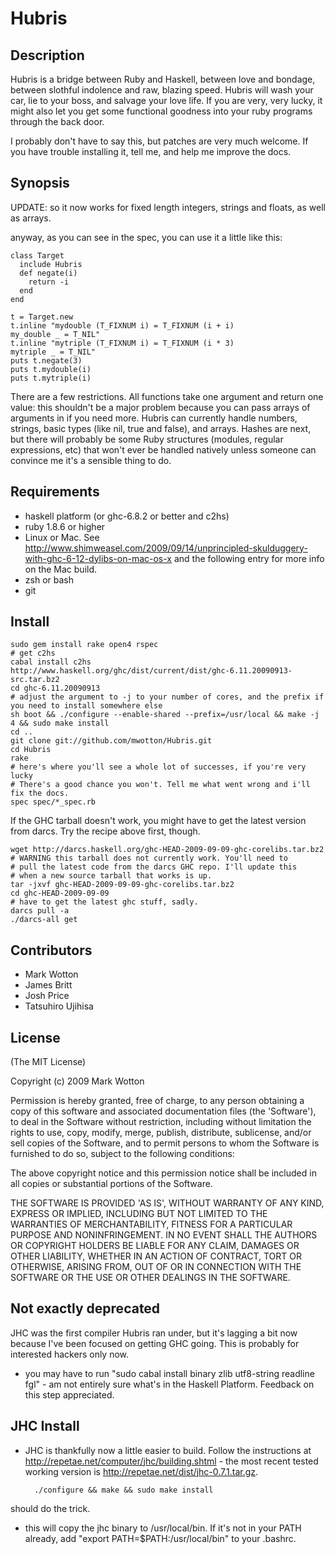 # Hubris

## Description

Hubris is a bridge between Ruby and Haskell, between love and bondage,
between slothful indolence and raw, blazing speed. Hubris will wash
your car, lie to your boss, and salvage your love life. If you are 
very, very lucky, it might also let you get some functional goodness 
into your ruby programs through the back door.

I probably don't have to say this, but patches are very much
welcome. If you have trouble installing it, tell me, and help me
improve the docs.

## Synopsis

UPDATE: so it now works for fixed length integers, strings and floats,
as well as arrays.

anyway, as you can see in the spec, you can use it a little like this:

    class Target
      include Hubris
      def negate(i)
        return -i
      end
    end

    t = Target.new
    t.inline "mydouble (T_FIXNUM i) = T_FIXNUM (i + i)
    my_double _ = T_NIL"
    t.inline "mytriple (T_FIXNUM i) = T_FIXNUM (i * 3)
    mytriple _ = T_NIL"
    puts t.negate(3)
    puts t.mydouble(i)
    puts t.mytriple(i)

There are a few restrictions. All functions take one argument and
return one value: this shouldn't be a major problem because you can
pass arrays of arguments in if you need more. Hubris can currently
handle numbers, strings, basic types (like nil, true and false), and
arrays. Hashes are next, but there will probably be some Ruby
structures (modules, regular expressions, etc) that won't ever be 
handled natively unless someone can convince me it's a sensible thing
to do.

## Requirements

* haskell platform (or ghc-6.8.2 or better and c2hs)
* ruby 1.8.6 or higher
* Linux or Mac. See
  http://www.shimweasel.com/2009/09/14/unprincipled-skulduggery-with-ghc-6-12-dylibs-on-mac-os-x
  and the following entry for more info on the Mac build.
* zsh or bash
* git

## Install

 
    sudo gem install rake open4 rspec
    # get c2hs
    cabal install c2hs
    http://www.haskell.org/ghc/dist/current/dist/ghc-6.11.20090913-src.tar.bz2
    cd ghc-6.11.20090913
    # adjust the argument to -j to your number of cores, and the prefix if you need to install somewhere else
    sh boot && ./configure --enable-shared --prefix=/usr/local && make -j 4 && sudo make install
    cd ..
    git clone git://github.com/mwotton/Hubris.git
    cd Hubris
    rake
    # here's where you'll see a whole lot of successes, if you're very lucky
    # There's a good chance you won't. Tell me what went wrong and i'll fix the docs.
    spec spec/*_spec.rb

If the GHC tarball doesn't work, you might have to get the latest
version from darcs. Try the recipe above first, though.

    wget http://darcs.haskell.org/ghc-HEAD-2009-09-09-ghc-corelibs.tar.bz2
    # WARNING this tarball does not currently work. You'll need to
    # pull the latest code from the darcs GHC repo. I'll update this
    # when a new source tarball that works is up.
    tar -jxvf ghc-HEAD-2009-09-09-ghc-corelibs.tar.bz2
    cd ghc-HEAD-2009-09-09
    # have to get the latest ghc stuff, sadly.
    darcs pull -a
    ./darcs-all get


## Contributors

* Mark Wotton
* James Britt
* Josh Price
* Tatsuhiro Ujihisa

## License

(The MIT License)

Copyright (c) 2009 Mark Wotton

Permission is hereby granted, free of charge, to any person obtaining
a copy of this software and associated documentation files (the
'Software'), to deal in the Software without restriction, including
without limitation the rights to use, copy, modify, merge, publish,
distribute, sublicense, and/or sell copies of the Software, and to
            permit persons to whom the Software is furnished to do so, subject to
the following conditions:

The above copyright notice and this permission notice shall be
included in all copies or substantial portions of the Software.

THE SOFTWARE IS PROVIDED 'AS IS', WITHOUT WARRANTY OF ANY KIND,
EXPRESS OR IMPLIED, INCLUDING BUT NOT LIMITED TO THE WARRANTIES OF
MERCHANTABILITY, FITNESS FOR A PARTICULAR PURPOSE AND NONINFRINGEMENT.
IN NO EVENT SHALL THE AUTHORS OR COPYRIGHT HOLDERS BE LIABLE FOR ANY
CLAIM, DAMAGES OR OTHER LIABILITY, WHETHER IN AN ACTION OF CONTRACT,
TORT OR OTHERWISE, ARISING FROM, OUT OF OR IN CONNECTION WITH THE
SOFTWARE OR THE USE OR OTHER DEALINGS IN THE SOFTWARE.

## Not exactly deprecated

JHC was the first compiler Hubris ran under, but it's lagging a bit
now because I've been focused on getting GHC going. This is probably
for interested hackers only now.

- you may have to run "sudo cabal install binary zlib utf8-string readline fgl" - am not entirely sure what's in the Haskell
  Platform. Feedback on this step appreciated.
## JHC Install

- JHC is thankfully now a little easier to build. Follow the instructions at http://repetae.net/computer/jhc/building.shtml - the
  most recent tested working version is http://repetae.net/dist/jhc-0.7.1.tar.gz.

        ./configure && make && sudo make install

should do the trick.

- this will copy the jhc binary to /usr/local/bin. If it's not in your
  PATH already, add "export PATH=$PATH:/usr/local/bin" to your .bashrc.

[haskell_platform]: http://hackage.haskell.org/platform/
[jhc]: http://repetae.net/computer/jhc/
